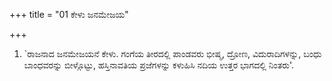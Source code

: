 +++
title = "01 ಕೇಳು ಜನಮೇಜಯ"

+++
1. `ರಾಜನಾದ ಜನಮೇಜಯನೆ ಕೇಳು. ಗಂಗೆಯ ತೀರದಲ್ಲಿ ಪಾಂಡವರು ಭೀಷ್ಮ, ದ್ರೋಣ, ವಿದುರಾದಿಗಳನ್ನು, ಬಂಧು ಬಾಂಧವರನ್ನು ಬೀಳ್ಗೊಟ್ಟು, ಹಸ್ತಿನಾವತಿಯ ಪ್ರಜೆಗಳನ್ನು ಕಳುಹಿಸಿ ನದಿಯ ಉತ್ತರ ಭಾಗದಲ್ಲಿ ನಿಂತರು'.